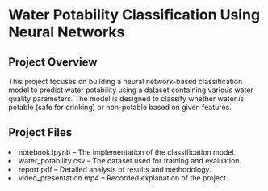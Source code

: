 # Water Potability Classification Using Neural Networks

## Project Overview
This project focuses on building a neural network-based classification model to predict water potability using a dataset containing various water quality parameters. The model is designed to classify whether water is potable (safe for drinking) or non-potable based on given features.

## Project Files
<li>notebook.ipynb – The implementation of the classification model.
<li>water_potability.csv – The dataset used for training and evaluation.
<li>report.pdf – Detailed analysis of results and methodology.
<li>video_presentation.mp4 – Recorded explanation of the project.
